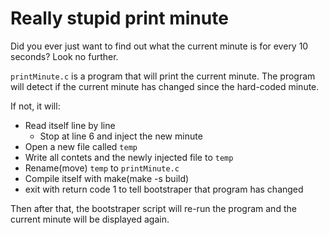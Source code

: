 # Really stupid print minute
Did you ever just want to find out what the current minute is for every 10 seconds? Look no further.

`printMinute.c` is a program that will print the current minute. The program will detect if the current minute
has changed since the hard-coded minute. 

If not, it will:
* Read itself line by line
    * Stop at line 6 and inject the new minute
* Open a new file called `temp`
* Write all contets and the newly injected file to `temp`
* Rename(move) `temp` to `printMinute.c`
* Compile itself with make(make -s build)
* exit with return code 1 to tell bootstraper that program has changed

Then after that, the bootstraper script will re-run the program and the current minute will be displayed again.
